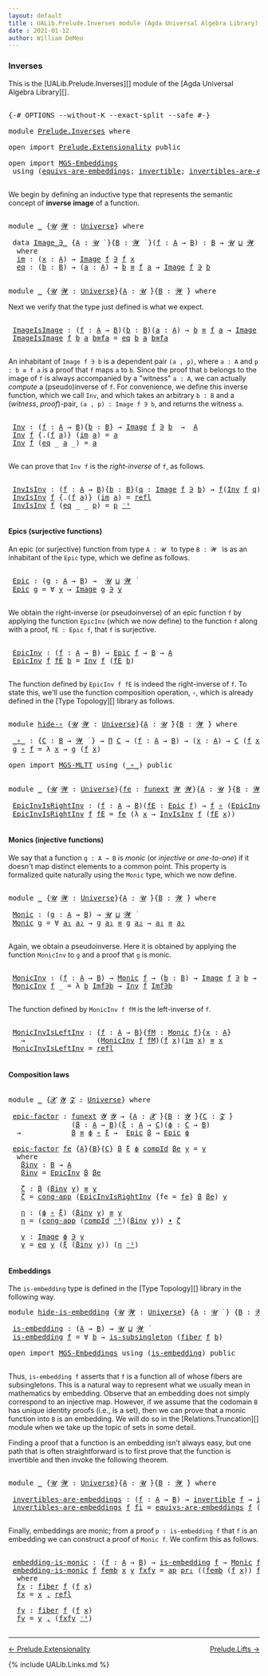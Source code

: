```yaml
---
layout: default
title : UALib.Prelude.Inverses module (Agda Universal Algebra Library)
date : 2021-01-12
author: William DeMeo
---
```


### <a id="inverses">Inverses</a>

This is the [UALib.Prelude.Inverses][] module of the [Agda Universal Algebra Library][].

<pre class="Agda">

<a id="276" class="Symbol">{-#</a> <a id="280" class="Keyword">OPTIONS</a> <a id="288" class="Pragma">--without-K</a> <a id="300" class="Pragma">--exact-split</a> <a id="314" class="Pragma">--safe</a> <a id="321" class="Symbol">#-}</a>

<a id="326" class="Keyword">module</a> <a id="333" href="Prelude.Inverses.html" class="Module">Prelude.Inverses</a> <a id="350" class="Keyword">where</a>

<a id="357" class="Keyword">open</a> <a id="362" class="Keyword">import</a> <a id="369" href="Prelude.Extensionality.html" class="Module">Prelude.Extensionality</a> <a id="392" class="Keyword">public</a>

<a id="400" class="Keyword">open</a> <a id="405" class="Keyword">import</a> <a id="412" href="MGS-Embeddings.html" class="Module">MGS-Embeddings</a>
 <a id="428" class="Keyword">using</a> <a id="434" class="Symbol">(</a><a id="435" href="MGS-Embeddings.html#1410" class="Function">equivs-are-embeddings</a><a id="456" class="Symbol">;</a> <a id="458" href="MGS-Equivalences.html#370" class="Function">invertible</a><a id="468" class="Symbol">;</a> <a id="470" href="MGS-Equivalences.html#2127" class="Function">invertibles-are-equivs</a><a id="492" class="Symbol">)</a> <a id="494" class="Keyword">public</a>

</pre>

We begin by defining an inductive type that represents the semantic concept of **inverse image** of a function.

<pre class="Agda">

<a id="641" class="Keyword">module</a> <a id="648" href="Prelude.Inverses.html#648" class="Module">_</a> <a id="650" class="Symbol">{</a><a id="651" href="Prelude.Inverses.html#651" class="Bound">𝓤</a> <a id="653" href="Prelude.Inverses.html#653" class="Bound">𝓦</a> <a id="655" class="Symbol">:</a> <a id="657" href="Agda.Primitive.html#423" class="Postulate">Universe</a><a id="665" class="Symbol">}</a> <a id="667" class="Keyword">where</a>

 <a id="675" class="Keyword">data</a> <a id="680" href="Prelude.Inverses.html#680" class="Datatype Operator">Image_∋_</a> <a id="689" class="Symbol">{</a><a id="690" href="Prelude.Inverses.html#690" class="Bound">A</a> <a id="692" class="Symbol">:</a> <a id="694" href="Prelude.Inverses.html#651" class="Bound">𝓤</a> <a id="696" href="Universes.html#403" class="Function Operator">̇</a> <a id="698" class="Symbol">}{</a><a id="700" href="Prelude.Inverses.html#700" class="Bound">B</a> <a id="702" class="Symbol">:</a> <a id="704" href="Prelude.Inverses.html#653" class="Bound">𝓦</a> <a id="706" href="Universes.html#403" class="Function Operator">̇</a> <a id="708" class="Symbol">}(</a><a id="710" href="Prelude.Inverses.html#710" class="Bound">f</a> <a id="712" class="Symbol">:</a> <a id="714" href="Prelude.Inverses.html#690" class="Bound">A</a> <a id="716" class="Symbol">→</a> <a id="718" href="Prelude.Inverses.html#700" class="Bound">B</a><a id="719" class="Symbol">)</a> <a id="721" class="Symbol">:</a> <a id="723" href="Prelude.Inverses.html#700" class="Bound">B</a> <a id="725" class="Symbol">→</a> <a id="727" href="Prelude.Inverses.html#651" class="Bound">𝓤</a> <a id="729" href="Agda.Primitive.html#636" class="Primitive Operator">⊔</a> <a id="731" href="Prelude.Inverses.html#653" class="Bound">𝓦</a> <a id="733" href="Universes.html#403" class="Function Operator">̇</a>
  <a id="737" class="Keyword">where</a>
  <a id="745" href="Prelude.Inverses.html#745" class="InductiveConstructor">im</a> <a id="748" class="Symbol">:</a> <a id="750" class="Symbol">(</a><a id="751" href="Prelude.Inverses.html#751" class="Bound">x</a> <a id="753" class="Symbol">:</a> <a id="755" href="Prelude.Inverses.html#690" class="Bound">A</a><a id="756" class="Symbol">)</a> <a id="758" class="Symbol">→</a> <a id="760" href="Prelude.Inverses.html#680" class="Datatype Operator">Image</a> <a id="766" href="Prelude.Inverses.html#710" class="Bound">f</a> <a id="768" href="Prelude.Inverses.html#680" class="Datatype Operator">∋</a> <a id="770" href="Prelude.Inverses.html#710" class="Bound">f</a> <a id="772" href="Prelude.Inverses.html#751" class="Bound">x</a>
  <a id="776" href="Prelude.Inverses.html#776" class="InductiveConstructor">eq</a> <a id="779" class="Symbol">:</a> <a id="781" class="Symbol">(</a><a id="782" href="Prelude.Inverses.html#782" class="Bound">b</a> <a id="784" class="Symbol">:</a> <a id="786" href="Prelude.Inverses.html#700" class="Bound">B</a><a id="787" class="Symbol">)</a> <a id="789" class="Symbol">→</a> <a id="791" class="Symbol">(</a><a id="792" href="Prelude.Inverses.html#792" class="Bound">a</a> <a id="794" class="Symbol">:</a> <a id="796" href="Prelude.Inverses.html#690" class="Bound">A</a><a id="797" class="Symbol">)</a> <a id="799" class="Symbol">→</a> <a id="801" href="Prelude.Inverses.html#782" class="Bound">b</a> <a id="803" href="Prelude.Equality.html#2570" class="Datatype Operator">≡</a> <a id="805" href="Prelude.Inverses.html#710" class="Bound">f</a> <a id="807" href="Prelude.Inverses.html#792" class="Bound">a</a> <a id="809" class="Symbol">→</a> <a id="811" href="Prelude.Inverses.html#680" class="Datatype Operator">Image</a> <a id="817" href="Prelude.Inverses.html#710" class="Bound">f</a> <a id="819" href="Prelude.Inverses.html#680" class="Datatype Operator">∋</a> <a id="821" href="Prelude.Inverses.html#782" class="Bound">b</a>


<a id="825" class="Keyword">module</a> <a id="832" href="Prelude.Inverses.html#832" class="Module">_</a> <a id="834" class="Symbol">{</a><a id="835" href="Prelude.Inverses.html#835" class="Bound">𝓤</a> <a id="837" href="Prelude.Inverses.html#837" class="Bound">𝓦</a> <a id="839" class="Symbol">:</a> <a id="841" href="Agda.Primitive.html#423" class="Postulate">Universe</a><a id="849" class="Symbol">}{</a><a id="851" href="Prelude.Inverses.html#851" class="Bound">A</a> <a id="853" class="Symbol">:</a> <a id="855" href="Prelude.Inverses.html#835" class="Bound">𝓤</a> <a id="857" href="Universes.html#403" class="Function Operator">̇</a><a id="858" class="Symbol">}{</a><a id="860" href="Prelude.Inverses.html#860" class="Bound">B</a> <a id="862" class="Symbol">:</a> <a id="864" href="Prelude.Inverses.html#837" class="Bound">𝓦</a> <a id="866" href="Universes.html#403" class="Function Operator">̇</a><a id="867" class="Symbol">}</a> <a id="869" class="Keyword">where</a>
</pre>

Next we verify that the type just defined is what we expect.

<pre class="Agda">

 <a id="964" href="Prelude.Inverses.html#964" class="Function">ImageIsImage</a> <a id="977" class="Symbol">:</a> <a id="979" class="Symbol">(</a><a id="980" href="Prelude.Inverses.html#980" class="Bound">f</a> <a id="982" class="Symbol">:</a> <a id="984" href="Prelude.Inverses.html#851" class="Bound">A</a> <a id="986" class="Symbol">→</a> <a id="988" href="Prelude.Inverses.html#860" class="Bound">B</a><a id="989" class="Symbol">)(</a><a id="991" href="Prelude.Inverses.html#991" class="Bound">b</a> <a id="993" class="Symbol">:</a> <a id="995" href="Prelude.Inverses.html#860" class="Bound">B</a><a id="996" class="Symbol">)(</a><a id="998" href="Prelude.Inverses.html#998" class="Bound">a</a> <a id="1000" class="Symbol">:</a> <a id="1002" href="Prelude.Inverses.html#851" class="Bound">A</a><a id="1003" class="Symbol">)</a> <a id="1005" class="Symbol">→</a> <a id="1007" href="Prelude.Inverses.html#991" class="Bound">b</a> <a id="1009" href="Prelude.Equality.html#2570" class="Datatype Operator">≡</a> <a id="1011" href="Prelude.Inverses.html#980" class="Bound">f</a> <a id="1013" href="Prelude.Inverses.html#998" class="Bound">a</a> <a id="1015" class="Symbol">→</a> <a id="1017" href="Prelude.Inverses.html#680" class="Datatype Operator">Image</a> <a id="1023" href="Prelude.Inverses.html#980" class="Bound">f</a> <a id="1025" href="Prelude.Inverses.html#680" class="Datatype Operator">∋</a> <a id="1027" href="Prelude.Inverses.html#991" class="Bound">b</a>
 <a id="1030" href="Prelude.Inverses.html#964" class="Function">ImageIsImage</a> <a id="1043" href="Prelude.Inverses.html#1043" class="Bound">f</a> <a id="1045" href="Prelude.Inverses.html#1045" class="Bound">b</a> <a id="1047" href="Prelude.Inverses.html#1047" class="Bound">a</a> <a id="1049" href="Prelude.Inverses.html#1049" class="Bound">b≡fa</a> <a id="1054" class="Symbol">=</a> <a id="1056" href="Prelude.Inverses.html#776" class="InductiveConstructor">eq</a> <a id="1059" href="Prelude.Inverses.html#1045" class="Bound">b</a> <a id="1061" href="Prelude.Inverses.html#1047" class="Bound">a</a> <a id="1063" href="Prelude.Inverses.html#1049" class="Bound">b≡fa</a>

</pre>

An inhabitant of `Image f ∋ b` is a dependent pair `(a , p)`, where `a : A` and `p : b ≡ f a` is a proof that `f` maps `a` to `b`.  Since the proof that `b` belongs to the image of `f` is always accompanied by a "witness" `a : A`, we can actually *compute* a (pseudo)inverse of `f`. For convenience, we define this inverse function, which we call `Inv`, and which takes an arbitrary `b : B` and a (*witness*, *proof*)-pair, `(a , p) : Image f ∋ b`, and returns the witness `a`.

<pre class="Agda">

 <a id="1575" href="Prelude.Inverses.html#1575" class="Function">Inv</a> <a id="1579" class="Symbol">:</a> <a id="1581" class="Symbol">(</a><a id="1582" href="Prelude.Inverses.html#1582" class="Bound">f</a> <a id="1584" class="Symbol">:</a> <a id="1586" href="Prelude.Inverses.html#851" class="Bound">A</a> <a id="1588" class="Symbol">→</a> <a id="1590" href="Prelude.Inverses.html#860" class="Bound">B</a><a id="1591" class="Symbol">){</a><a id="1593" href="Prelude.Inverses.html#1593" class="Bound">b</a> <a id="1595" class="Symbol">:</a> <a id="1597" href="Prelude.Inverses.html#860" class="Bound">B</a><a id="1598" class="Symbol">}</a> <a id="1600" class="Symbol">→</a> <a id="1602" href="Prelude.Inverses.html#680" class="Datatype Operator">Image</a> <a id="1608" href="Prelude.Inverses.html#1582" class="Bound">f</a> <a id="1610" href="Prelude.Inverses.html#680" class="Datatype Operator">∋</a> <a id="1612" href="Prelude.Inverses.html#1593" class="Bound">b</a>  <a id="1615" class="Symbol">→</a>  <a id="1618" href="Prelude.Inverses.html#851" class="Bound">A</a>
 <a id="1621" href="Prelude.Inverses.html#1575" class="Function">Inv</a> <a id="1625" href="Prelude.Inverses.html#1625" class="Bound">f</a> <a id="1627" class="Symbol">{</a><a id="1628" class="DottedPattern Symbol">.(</a><a id="1630" href="Prelude.Inverses.html#1625" class="DottedPattern Bound">f</a> <a id="1632" href="Prelude.Inverses.html#1640" class="DottedPattern Bound">a</a><a id="1633" class="DottedPattern Symbol">)</a><a id="1634" class="Symbol">}</a> <a id="1636" class="Symbol">(</a><a id="1637" href="Prelude.Inverses.html#745" class="InductiveConstructor">im</a> <a id="1640" href="Prelude.Inverses.html#1640" class="Bound">a</a><a id="1641" class="Symbol">)</a> <a id="1643" class="Symbol">=</a> <a id="1645" href="Prelude.Inverses.html#1640" class="Bound">a</a>
 <a id="1648" href="Prelude.Inverses.html#1575" class="Function">Inv</a> <a id="1652" href="Prelude.Inverses.html#1652" class="Bound">f</a> <a id="1654" class="Symbol">(</a><a id="1655" href="Prelude.Inverses.html#776" class="InductiveConstructor">eq</a> <a id="1658" class="Symbol">_</a> <a id="1660" href="Prelude.Inverses.html#1660" class="Bound">a</a> <a id="1662" class="Symbol">_)</a> <a id="1665" class="Symbol">=</a> <a id="1667" href="Prelude.Inverses.html#1660" class="Bound">a</a>

</pre>

We can prove that `Inv f` is the *right-inverse* of `f`, as follows.

<pre class="Agda">

 <a id="1767" href="Prelude.Inverses.html#1767" class="Function">InvIsInv</a> <a id="1776" class="Symbol">:</a> <a id="1778" class="Symbol">(</a><a id="1779" href="Prelude.Inverses.html#1779" class="Bound">f</a> <a id="1781" class="Symbol">:</a> <a id="1783" href="Prelude.Inverses.html#851" class="Bound">A</a> <a id="1785" class="Symbol">→</a> <a id="1787" href="Prelude.Inverses.html#860" class="Bound">B</a><a id="1788" class="Symbol">){</a><a id="1790" href="Prelude.Inverses.html#1790" class="Bound">b</a> <a id="1792" class="Symbol">:</a> <a id="1794" href="Prelude.Inverses.html#860" class="Bound">B</a><a id="1795" class="Symbol">}(</a><a id="1797" href="Prelude.Inverses.html#1797" class="Bound">q</a> <a id="1799" class="Symbol">:</a> <a id="1801" href="Prelude.Inverses.html#680" class="Datatype Operator">Image</a> <a id="1807" href="Prelude.Inverses.html#1779" class="Bound">f</a> <a id="1809" href="Prelude.Inverses.html#680" class="Datatype Operator">∋</a> <a id="1811" href="Prelude.Inverses.html#1790" class="Bound">b</a><a id="1812" class="Symbol">)</a> <a id="1814" class="Symbol">→</a> <a id="1816" href="Prelude.Inverses.html#1779" class="Bound">f</a><a id="1817" class="Symbol">(</a><a id="1818" href="Prelude.Inverses.html#1575" class="Function">Inv</a> <a id="1822" href="Prelude.Inverses.html#1779" class="Bound">f</a> <a id="1824" href="Prelude.Inverses.html#1797" class="Bound">q</a><a id="1825" class="Symbol">)</a> <a id="1827" href="Prelude.Equality.html#2570" class="Datatype Operator">≡</a> <a id="1829" href="Prelude.Inverses.html#1790" class="Bound">b</a>
 <a id="1832" href="Prelude.Inverses.html#1767" class="Function">InvIsInv</a> <a id="1841" href="Prelude.Inverses.html#1841" class="Bound">f</a> <a id="1843" class="Symbol">{</a><a id="1844" class="DottedPattern Symbol">.(</a><a id="1846" href="Prelude.Inverses.html#1841" class="DottedPattern Bound">f</a> <a id="1848" href="Prelude.Inverses.html#1856" class="DottedPattern Bound">a</a><a id="1849" class="DottedPattern Symbol">)</a><a id="1850" class="Symbol">}</a> <a id="1852" class="Symbol">(</a><a id="1853" href="Prelude.Inverses.html#745" class="InductiveConstructor">im</a> <a id="1856" href="Prelude.Inverses.html#1856" class="Bound">a</a><a id="1857" class="Symbol">)</a> <a id="1859" class="Symbol">=</a> <a id="1861" href="Identity-Type.html#162" class="InductiveConstructor">refl</a>
 <a id="1867" href="Prelude.Inverses.html#1767" class="Function">InvIsInv</a> <a id="1876" href="Prelude.Inverses.html#1876" class="Bound">f</a> <a id="1878" class="Symbol">(</a><a id="1879" href="Prelude.Inverses.html#776" class="InductiveConstructor">eq</a> <a id="1882" class="Symbol">_</a> <a id="1884" class="Symbol">_</a> <a id="1886" href="Prelude.Inverses.html#1886" class="Bound">p</a><a id="1887" class="Symbol">)</a> <a id="1889" class="Symbol">=</a> <a id="1891" href="Prelude.Inverses.html#1886" class="Bound">p</a> <a id="1893" href="MGS-MLTT.html#6125" class="Function Operator">⁻¹</a>

</pre>





#### <a id="epics">Epics (surjective functions)</a>

An epic (or surjective) function from type `A : 𝓤 ̇` to type `B : 𝓦 ̇` is as an inhabitant of the `Epic` type, which we define as follows.

<pre class="Agda">

 <a id="2121" href="Prelude.Inverses.html#2121" class="Function">Epic</a> <a id="2126" class="Symbol">:</a> <a id="2128" class="Symbol">(</a><a id="2129" href="Prelude.Inverses.html#2129" class="Bound">g</a> <a id="2131" class="Symbol">:</a> <a id="2133" href="Prelude.Inverses.html#851" class="Bound">A</a> <a id="2135" class="Symbol">→</a> <a id="2137" href="Prelude.Inverses.html#860" class="Bound">B</a><a id="2138" class="Symbol">)</a> <a id="2140" class="Symbol">→</a>  <a id="2143" href="Prelude.Inverses.html#835" class="Bound">𝓤</a> <a id="2145" href="Agda.Primitive.html#636" class="Primitive Operator">⊔</a> <a id="2147" href="Prelude.Inverses.html#837" class="Bound">𝓦</a> <a id="2149" href="Universes.html#403" class="Function Operator">̇</a>
 <a id="2152" href="Prelude.Inverses.html#2121" class="Function">Epic</a> <a id="2157" href="Prelude.Inverses.html#2157" class="Bound">g</a> <a id="2159" class="Symbol">=</a> <a id="2161" class="Symbol">∀</a> <a id="2163" href="Prelude.Inverses.html#2163" class="Bound">y</a> <a id="2165" class="Symbol">→</a> <a id="2167" href="Prelude.Inverses.html#680" class="Datatype Operator">Image</a> <a id="2173" href="Prelude.Inverses.html#2157" class="Bound">g</a> <a id="2175" href="Prelude.Inverses.html#680" class="Datatype Operator">∋</a> <a id="2177" href="Prelude.Inverses.html#2163" class="Bound">y</a>

</pre>

We obtain the right-inverse (or pseudoinverse) of an epic function `f` by applying the function `EpicInv` (which we now define) to the function `f` along with a proof, `fE : Epic f`, that `f` is surjective.

<pre class="Agda">

 <a id="2415" href="Prelude.Inverses.html#2415" class="Function">EpicInv</a> <a id="2423" class="Symbol">:</a> <a id="2425" class="Symbol">(</a><a id="2426" href="Prelude.Inverses.html#2426" class="Bound">f</a> <a id="2428" class="Symbol">:</a> <a id="2430" href="Prelude.Inverses.html#851" class="Bound">A</a> <a id="2432" class="Symbol">→</a> <a id="2434" href="Prelude.Inverses.html#860" class="Bound">B</a><a id="2435" class="Symbol">)</a> <a id="2437" class="Symbol">→</a> <a id="2439" href="Prelude.Inverses.html#2121" class="Function">Epic</a> <a id="2444" href="Prelude.Inverses.html#2426" class="Bound">f</a> <a id="2446" class="Symbol">→</a> <a id="2448" href="Prelude.Inverses.html#860" class="Bound">B</a> <a id="2450" class="Symbol">→</a> <a id="2452" href="Prelude.Inverses.html#851" class="Bound">A</a>
 <a id="2455" href="Prelude.Inverses.html#2415" class="Function">EpicInv</a> <a id="2463" href="Prelude.Inverses.html#2463" class="Bound">f</a> <a id="2465" href="Prelude.Inverses.html#2465" class="Bound">fE</a> <a id="2468" href="Prelude.Inverses.html#2468" class="Bound">b</a> <a id="2470" class="Symbol">=</a> <a id="2472" href="Prelude.Inverses.html#1575" class="Function">Inv</a> <a id="2476" href="Prelude.Inverses.html#2463" class="Bound">f</a> <a id="2478" class="Symbol">(</a><a id="2479" href="Prelude.Inverses.html#2465" class="Bound">fE</a> <a id="2482" href="Prelude.Inverses.html#2468" class="Bound">b</a><a id="2483" class="Symbol">)</a>

</pre>

The function defined by `EpicInv f fE` is indeed the right-inverse of `f`. To state this, we'll use the function composition operation, `∘`, which is already defined in the [Type Topology][] library as follows.

<pre class="Agda">

<a id="2724" class="Keyword">module</a> <a id="hide-∘"></a><a id="2731" href="Prelude.Inverses.html#2731" class="Module">hide-∘</a> <a id="2738" class="Symbol">{</a><a id="2739" href="Prelude.Inverses.html#2739" class="Bound">𝓤</a> <a id="2741" href="Prelude.Inverses.html#2741" class="Bound">𝓦</a> <a id="2743" class="Symbol">:</a> <a id="2745" href="Agda.Primitive.html#423" class="Postulate">Universe</a><a id="2753" class="Symbol">}{</a><a id="2755" href="Prelude.Inverses.html#2755" class="Bound">A</a> <a id="2757" class="Symbol">:</a> <a id="2759" href="Prelude.Inverses.html#2739" class="Bound">𝓤</a> <a id="2761" href="Universes.html#403" class="Function Operator">̇</a><a id="2762" class="Symbol">}{</a><a id="2764" href="Prelude.Inverses.html#2764" class="Bound">B</a> <a id="2766" class="Symbol">:</a> <a id="2768" href="Prelude.Inverses.html#2741" class="Bound">𝓦</a> <a id="2770" href="Universes.html#403" class="Function Operator">̇</a><a id="2771" class="Symbol">}</a> <a id="2773" class="Keyword">where</a>

 <a id="hide-∘._∘_"></a><a id="2781" href="Prelude.Inverses.html#2781" class="Function Operator">_∘_</a> <a id="2785" class="Symbol">:</a> <a id="2787" class="Symbol">{</a><a id="2788" href="Prelude.Inverses.html#2788" class="Bound">C</a> <a id="2790" class="Symbol">:</a> <a id="2792" href="Prelude.Inverses.html#2764" class="Bound">B</a> <a id="2794" class="Symbol">→</a> <a id="2796" href="Prelude.Inverses.html#2741" class="Bound">𝓦</a> <a id="2798" href="Universes.html#403" class="Function Operator">̇</a> <a id="2800" class="Symbol">}</a> <a id="2802" class="Symbol">→</a> <a id="2804" href="MGS-MLTT.html#3562" class="Function">Π</a> <a id="2806" href="Prelude.Inverses.html#2788" class="Bound">C</a> <a id="2808" class="Symbol">→</a> <a id="2810" class="Symbol">(</a><a id="2811" href="Prelude.Inverses.html#2811" class="Bound">f</a> <a id="2813" class="Symbol">:</a> <a id="2815" href="Prelude.Inverses.html#2755" class="Bound">A</a> <a id="2817" class="Symbol">→</a> <a id="2819" href="Prelude.Inverses.html#2764" class="Bound">B</a><a id="2820" class="Symbol">)</a> <a id="2822" class="Symbol">→</a> <a id="2824" class="Symbol">(</a><a id="2825" href="Prelude.Inverses.html#2825" class="Bound">x</a> <a id="2827" class="Symbol">:</a> <a id="2829" href="Prelude.Inverses.html#2755" class="Bound">A</a><a id="2830" class="Symbol">)</a> <a id="2832" class="Symbol">→</a> <a id="2834" href="Prelude.Inverses.html#2788" class="Bound">C</a> <a id="2836" class="Symbol">(</a><a id="2837" href="Prelude.Inverses.html#2811" class="Bound">f</a> <a id="2839" href="Prelude.Inverses.html#2825" class="Bound">x</a><a id="2840" class="Symbol">)</a>
 <a id="2843" href="Prelude.Inverses.html#2843" class="Bound">g</a> <a id="2845" href="Prelude.Inverses.html#2781" class="Function Operator">∘</a> <a id="2847" href="Prelude.Inverses.html#2847" class="Bound">f</a> <a id="2849" class="Symbol">=</a> <a id="2851" class="Symbol">λ</a> <a id="2853" href="Prelude.Inverses.html#2853" class="Bound">x</a> <a id="2855" class="Symbol">→</a> <a id="2857" href="Prelude.Inverses.html#2843" class="Bound">g</a> <a id="2859" class="Symbol">(</a><a id="2860" href="Prelude.Inverses.html#2847" class="Bound">f</a> <a id="2862" href="Prelude.Inverses.html#2853" class="Bound">x</a><a id="2863" class="Symbol">)</a>

<a id="2866" class="Keyword">open</a> <a id="2871" class="Keyword">import</a> <a id="2878" href="MGS-MLTT.html" class="Module">MGS-MLTT</a> <a id="2887" class="Keyword">using</a> <a id="2893" class="Symbol">(</a><a id="2894" href="MGS-MLTT.html#3813" class="Function Operator">_∘_</a><a id="2897" class="Symbol">)</a> <a id="2899" class="Keyword">public</a>


<a id="2908" class="Keyword">module</a> <a id="2915" href="Prelude.Inverses.html#2915" class="Module">_</a> <a id="2917" class="Symbol">{</a><a id="2918" href="Prelude.Inverses.html#2918" class="Bound">𝓤</a> <a id="2920" href="Prelude.Inverses.html#2920" class="Bound">𝓦</a> <a id="2922" class="Symbol">:</a> <a id="2924" href="Agda.Primitive.html#423" class="Postulate">Universe</a><a id="2932" class="Symbol">}{</a><a id="2934" href="Prelude.Inverses.html#2934" class="Bound">fe</a> <a id="2937" class="Symbol">:</a> <a id="2939" href="MGS-FunExt-from-Univalence.html#393" class="Function">funext</a> <a id="2946" href="Prelude.Inverses.html#2920" class="Bound">𝓦</a> <a id="2948" href="Prelude.Inverses.html#2920" class="Bound">𝓦</a><a id="2949" class="Symbol">}{</a><a id="2951" href="Prelude.Inverses.html#2951" class="Bound">A</a> <a id="2953" class="Symbol">:</a> <a id="2955" href="Prelude.Inverses.html#2918" class="Bound">𝓤</a> <a id="2957" href="Universes.html#403" class="Function Operator">̇</a><a id="2958" class="Symbol">}{</a><a id="2960" href="Prelude.Inverses.html#2960" class="Bound">B</a> <a id="2962" class="Symbol">:</a> <a id="2964" href="Prelude.Inverses.html#2920" class="Bound">𝓦</a> <a id="2966" href="Universes.html#403" class="Function Operator">̇</a><a id="2967" class="Symbol">}</a> <a id="2969" class="Keyword">where</a>

 <a id="2977" href="Prelude.Inverses.html#2977" class="Function">EpicInvIsRightInv</a> <a id="2995" class="Symbol">:</a> <a id="2997" class="Symbol">(</a><a id="2998" href="Prelude.Inverses.html#2998" class="Bound">f</a> <a id="3000" class="Symbol">:</a> <a id="3002" href="Prelude.Inverses.html#2951" class="Bound">A</a> <a id="3004" class="Symbol">→</a> <a id="3006" href="Prelude.Inverses.html#2960" class="Bound">B</a><a id="3007" class="Symbol">)(</a><a id="3009" href="Prelude.Inverses.html#3009" class="Bound">fE</a> <a id="3012" class="Symbol">:</a> <a id="3014" href="Prelude.Inverses.html#2121" class="Function">Epic</a> <a id="3019" href="Prelude.Inverses.html#2998" class="Bound">f</a><a id="3020" class="Symbol">)</a> <a id="3022" class="Symbol">→</a> <a id="3024" href="Prelude.Inverses.html#2998" class="Bound">f</a> <a id="3026" href="MGS-MLTT.html#3813" class="Function Operator">∘</a> <a id="3028" class="Symbol">(</a><a id="3029" href="Prelude.Inverses.html#2415" class="Function">EpicInv</a> <a id="3037" href="Prelude.Inverses.html#2998" class="Bound">f</a> <a id="3039" href="Prelude.Inverses.html#3009" class="Bound">fE</a><a id="3041" class="Symbol">)</a> <a id="3043" href="Prelude.Equality.html#2570" class="Datatype Operator">≡</a> <a id="3045" href="MGS-MLTT.html#3778" class="Function">𝑖𝑑</a> <a id="3048" href="Prelude.Inverses.html#2960" class="Bound">B</a>
 <a id="3051" href="Prelude.Inverses.html#2977" class="Function">EpicInvIsRightInv</a> <a id="3069" href="Prelude.Inverses.html#3069" class="Bound">f</a> <a id="3071" href="Prelude.Inverses.html#3071" class="Bound">fE</a> <a id="3074" class="Symbol">=</a> <a id="3076" href="Prelude.Inverses.html#2934" class="Bound">fe</a> <a id="3079" class="Symbol">(λ</a> <a id="3082" href="Prelude.Inverses.html#3082" class="Bound">x</a> <a id="3084" class="Symbol">→</a> <a id="3086" href="Prelude.Inverses.html#1767" class="Function">InvIsInv</a> <a id="3095" href="Prelude.Inverses.html#3069" class="Bound">f</a> <a id="3097" class="Symbol">(</a><a id="3098" href="Prelude.Inverses.html#3071" class="Bound">fE</a> <a id="3101" href="Prelude.Inverses.html#3082" class="Bound">x</a><a id="3102" class="Symbol">))</a>

</pre>





#### <a id="monics">Monics (injective functions)</a>

We say that a function `g : A → B` is *monic* (or *injective* or *one-to-one*) if it doesn't map distinct elements to a common point. This property is formalized quite naturally using the `Monic` type, which we now define.

<pre class="Agda">

<a id="3414" class="Keyword">module</a> <a id="3421" href="Prelude.Inverses.html#3421" class="Module">_</a> <a id="3423" class="Symbol">{</a><a id="3424" href="Prelude.Inverses.html#3424" class="Bound">𝓤</a> <a id="3426" href="Prelude.Inverses.html#3426" class="Bound">𝓦</a> <a id="3428" class="Symbol">:</a> <a id="3430" href="Agda.Primitive.html#423" class="Postulate">Universe</a><a id="3438" class="Symbol">}{</a><a id="3440" href="Prelude.Inverses.html#3440" class="Bound">A</a> <a id="3442" class="Symbol">:</a> <a id="3444" href="Prelude.Inverses.html#3424" class="Bound">𝓤</a> <a id="3446" href="Universes.html#403" class="Function Operator">̇</a><a id="3447" class="Symbol">}{</a><a id="3449" href="Prelude.Inverses.html#3449" class="Bound">B</a> <a id="3451" class="Symbol">:</a> <a id="3453" href="Prelude.Inverses.html#3426" class="Bound">𝓦</a> <a id="3455" href="Universes.html#403" class="Function Operator">̇</a><a id="3456" class="Symbol">}</a> <a id="3458" class="Keyword">where</a>

 <a id="3466" href="Prelude.Inverses.html#3466" class="Function">Monic</a> <a id="3472" class="Symbol">:</a> <a id="3474" class="Symbol">(</a><a id="3475" href="Prelude.Inverses.html#3475" class="Bound">g</a> <a id="3477" class="Symbol">:</a> <a id="3479" href="Prelude.Inverses.html#3440" class="Bound">A</a> <a id="3481" class="Symbol">→</a> <a id="3483" href="Prelude.Inverses.html#3449" class="Bound">B</a><a id="3484" class="Symbol">)</a> <a id="3486" class="Symbol">→</a> <a id="3488" href="Prelude.Inverses.html#3424" class="Bound">𝓤</a> <a id="3490" href="Agda.Primitive.html#636" class="Primitive Operator">⊔</a> <a id="3492" href="Prelude.Inverses.html#3426" class="Bound">𝓦</a> <a id="3494" href="Universes.html#403" class="Function Operator">̇</a>
 <a id="3497" href="Prelude.Inverses.html#3466" class="Function">Monic</a> <a id="3503" href="Prelude.Inverses.html#3503" class="Bound">g</a> <a id="3505" class="Symbol">=</a> <a id="3507" class="Symbol">∀</a> <a id="3509" href="Prelude.Inverses.html#3509" class="Bound">a₁</a> <a id="3512" href="Prelude.Inverses.html#3512" class="Bound">a₂</a> <a id="3515" class="Symbol">→</a> <a id="3517" href="Prelude.Inverses.html#3503" class="Bound">g</a> <a id="3519" href="Prelude.Inverses.html#3509" class="Bound">a₁</a> <a id="3522" href="Prelude.Equality.html#2570" class="Datatype Operator">≡</a> <a id="3524" href="Prelude.Inverses.html#3503" class="Bound">g</a> <a id="3526" href="Prelude.Inverses.html#3512" class="Bound">a₂</a> <a id="3529" class="Symbol">→</a> <a id="3531" href="Prelude.Inverses.html#3509" class="Bound">a₁</a> <a id="3534" href="Prelude.Equality.html#2570" class="Datatype Operator">≡</a> <a id="3536" href="Prelude.Inverses.html#3512" class="Bound">a₂</a>

</pre>

Again, we obtain a pseudoinverse. Here it is obtained by applying the function `MonicInv` to `g` and a proof that `g` is monic.

<pre class="Agda">

 <a id="3696" href="Prelude.Inverses.html#3696" class="Function">MonicInv</a> <a id="3705" class="Symbol">:</a> <a id="3707" class="Symbol">(</a><a id="3708" href="Prelude.Inverses.html#3708" class="Bound">f</a> <a id="3710" class="Symbol">:</a> <a id="3712" href="Prelude.Inverses.html#3440" class="Bound">A</a> <a id="3714" class="Symbol">→</a> <a id="3716" href="Prelude.Inverses.html#3449" class="Bound">B</a><a id="3717" class="Symbol">)</a> <a id="3719" class="Symbol">→</a> <a id="3721" href="Prelude.Inverses.html#3466" class="Function">Monic</a> <a id="3727" href="Prelude.Inverses.html#3708" class="Bound">f</a> <a id="3729" class="Symbol">→</a> <a id="3731" class="Symbol">(</a><a id="3732" href="Prelude.Inverses.html#3732" class="Bound">b</a> <a id="3734" class="Symbol">:</a> <a id="3736" href="Prelude.Inverses.html#3449" class="Bound">B</a><a id="3737" class="Symbol">)</a> <a id="3739" class="Symbol">→</a> <a id="3741" href="Prelude.Inverses.html#680" class="Datatype Operator">Image</a> <a id="3747" href="Prelude.Inverses.html#3708" class="Bound">f</a> <a id="3749" href="Prelude.Inverses.html#680" class="Datatype Operator">∋</a> <a id="3751" href="Prelude.Inverses.html#3732" class="Bound">b</a> <a id="3753" class="Symbol">→</a> <a id="3755" href="Prelude.Inverses.html#3440" class="Bound">A</a>
 <a id="3758" href="Prelude.Inverses.html#3696" class="Function">MonicInv</a> <a id="3767" href="Prelude.Inverses.html#3767" class="Bound">f</a> <a id="3769" class="Symbol">_</a> <a id="3771" class="Symbol">=</a> <a id="3773" class="Symbol">λ</a> <a id="3775" href="Prelude.Inverses.html#3775" class="Bound">b</a> <a id="3777" href="Prelude.Inverses.html#3777" class="Bound">Imf∋b</a> <a id="3783" class="Symbol">→</a> <a id="3785" href="Prelude.Inverses.html#1575" class="Function">Inv</a> <a id="3789" href="Prelude.Inverses.html#3767" class="Bound">f</a> <a id="3791" href="Prelude.Inverses.html#3777" class="Bound">Imf∋b</a>

</pre>

The function defined by `MonicInv f fM` is the left-inverse of `f`.

<pre class="Agda">

 <a id="3894" href="Prelude.Inverses.html#3894" class="Function">MonicInvIsLeftInv</a> <a id="3912" class="Symbol">:</a> <a id="3914" class="Symbol">{</a><a id="3915" href="Prelude.Inverses.html#3915" class="Bound">f</a> <a id="3917" class="Symbol">:</a> <a id="3919" href="Prelude.Inverses.html#3440" class="Bound">A</a> <a id="3921" class="Symbol">→</a> <a id="3923" href="Prelude.Inverses.html#3449" class="Bound">B</a><a id="3924" class="Symbol">}{</a><a id="3926" href="Prelude.Inverses.html#3926" class="Bound">fM</a> <a id="3929" class="Symbol">:</a> <a id="3931" href="Prelude.Inverses.html#3466" class="Function">Monic</a> <a id="3937" href="Prelude.Inverses.html#3915" class="Bound">f</a><a id="3938" class="Symbol">}{</a><a id="3940" href="Prelude.Inverses.html#3940" class="Bound">x</a> <a id="3942" class="Symbol">:</a> <a id="3944" href="Prelude.Inverses.html#3440" class="Bound">A</a><a id="3945" class="Symbol">}</a>
   <a id="3950" class="Symbol">→</a>                 <a id="3968" class="Symbol">(</a><a id="3969" href="Prelude.Inverses.html#3696" class="Function">MonicInv</a> <a id="3978" href="Prelude.Inverses.html#3915" class="Bound">f</a> <a id="3980" href="Prelude.Inverses.html#3926" class="Bound">fM</a><a id="3982" class="Symbol">)(</a><a id="3984" href="Prelude.Inverses.html#3915" class="Bound">f</a> <a id="3986" href="Prelude.Inverses.html#3940" class="Bound">x</a><a id="3987" class="Symbol">)(</a><a id="3989" href="Prelude.Inverses.html#745" class="InductiveConstructor">im</a> <a id="3992" href="Prelude.Inverses.html#3940" class="Bound">x</a><a id="3993" class="Symbol">)</a> <a id="3995" href="Prelude.Equality.html#2570" class="Datatype Operator">≡</a> <a id="3997" href="Prelude.Inverses.html#3940" class="Bound">x</a>
 <a id="4000" href="Prelude.Inverses.html#3894" class="Function">MonicInvIsLeftInv</a> <a id="4018" class="Symbol">=</a> <a id="4020" href="Identity-Type.html#162" class="InductiveConstructor">refl</a>

</pre>



#### <a id="composition-laws">Composition laws</a>

<pre class="Agda">

<a id="4106" class="Keyword">module</a> <a id="4113" href="Prelude.Inverses.html#4113" class="Module">_</a> <a id="4115" class="Symbol">{</a><a id="4116" href="Prelude.Inverses.html#4116" class="Bound">𝓧</a> <a id="4118" href="Prelude.Inverses.html#4118" class="Bound">𝓨</a> <a id="4120" href="Prelude.Inverses.html#4120" class="Bound">𝓩</a> <a id="4122" class="Symbol">:</a> <a id="4124" href="Agda.Primitive.html#423" class="Postulate">Universe</a><a id="4132" class="Symbol">}</a> <a id="4134" class="Keyword">where</a>

 <a id="4142" href="Prelude.Inverses.html#4142" class="Function">epic-factor</a> <a id="4154" class="Symbol">:</a> <a id="4156" href="MGS-FunExt-from-Univalence.html#393" class="Function">funext</a> <a id="4163" href="Prelude.Inverses.html#4118" class="Bound">𝓨</a> <a id="4165" href="Prelude.Inverses.html#4118" class="Bound">𝓨</a> <a id="4167" class="Symbol">→</a> <a id="4169" class="Symbol">{</a><a id="4170" href="Prelude.Inverses.html#4170" class="Bound">A</a> <a id="4172" class="Symbol">:</a> <a id="4174" href="Prelude.Inverses.html#4116" class="Bound">𝓧</a> <a id="4176" href="Universes.html#403" class="Function Operator">̇</a><a id="4177" class="Symbol">}{</a><a id="4179" href="Prelude.Inverses.html#4179" class="Bound">B</a> <a id="4181" class="Symbol">:</a> <a id="4183" href="Prelude.Inverses.html#4118" class="Bound">𝓨</a> <a id="4185" href="Universes.html#403" class="Function Operator">̇</a><a id="4186" class="Symbol">}{</a><a id="4188" href="Prelude.Inverses.html#4188" class="Bound">C</a> <a id="4190" class="Symbol">:</a> <a id="4192" href="Prelude.Inverses.html#4120" class="Bound">𝓩</a> <a id="4194" href="Universes.html#403" class="Function Operator">̇</a><a id="4195" class="Symbol">}</a>
               <a id="4212" class="Symbol">(</a><a id="4213" href="Prelude.Inverses.html#4213" class="Bound">β</a> <a id="4215" class="Symbol">:</a> <a id="4217" href="Prelude.Inverses.html#4170" class="Bound">A</a> <a id="4219" class="Symbol">→</a> <a id="4221" href="Prelude.Inverses.html#4179" class="Bound">B</a><a id="4222" class="Symbol">)(</a><a id="4224" href="Prelude.Inverses.html#4224" class="Bound">ξ</a> <a id="4226" class="Symbol">:</a> <a id="4228" href="Prelude.Inverses.html#4170" class="Bound">A</a> <a id="4230" class="Symbol">→</a> <a id="4232" href="Prelude.Inverses.html#4188" class="Bound">C</a><a id="4233" class="Symbol">)(</a><a id="4235" href="Prelude.Inverses.html#4235" class="Bound">ϕ</a> <a id="4237" class="Symbol">:</a> <a id="4239" href="Prelude.Inverses.html#4188" class="Bound">C</a> <a id="4241" class="Symbol">→</a> <a id="4243" href="Prelude.Inverses.html#4179" class="Bound">B</a><a id="4244" class="Symbol">)</a>
  <a id="4248" class="Symbol">→</a>            <a id="4261" href="Prelude.Inverses.html#4213" class="Bound">β</a> <a id="4263" href="Prelude.Equality.html#2570" class="Datatype Operator">≡</a> <a id="4265" href="Prelude.Inverses.html#4235" class="Bound">ϕ</a> <a id="4267" href="MGS-MLTT.html#3813" class="Function Operator">∘</a> <a id="4269" href="Prelude.Inverses.html#4224" class="Bound">ξ</a> <a id="4271" class="Symbol">→</a>  <a id="4274" href="Prelude.Inverses.html#2121" class="Function">Epic</a> <a id="4279" href="Prelude.Inverses.html#4213" class="Bound">β</a> <a id="4281" class="Symbol">→</a> <a id="4283" href="Prelude.Inverses.html#2121" class="Function">Epic</a> <a id="4288" href="Prelude.Inverses.html#4235" class="Bound">ϕ</a>

 <a id="4292" href="Prelude.Inverses.html#4142" class="Function">epic-factor</a> <a id="4304" href="Prelude.Inverses.html#4304" class="Bound">fe</a> <a id="4307" class="Symbol">{</a><a id="4308" href="Prelude.Inverses.html#4308" class="Bound">A</a><a id="4309" class="Symbol">}{</a><a id="4311" href="Prelude.Inverses.html#4311" class="Bound">B</a><a id="4312" class="Symbol">}{</a><a id="4314" href="Prelude.Inverses.html#4314" class="Bound">C</a><a id="4315" class="Symbol">}</a> <a id="4317" href="Prelude.Inverses.html#4317" class="Bound">β</a> <a id="4319" href="Prelude.Inverses.html#4319" class="Bound">ξ</a> <a id="4321" href="Prelude.Inverses.html#4321" class="Bound">ϕ</a> <a id="4323" href="Prelude.Inverses.html#4323" class="Bound">compId</a> <a id="4330" href="Prelude.Inverses.html#4330" class="Bound">βe</a> <a id="4333" href="Prelude.Inverses.html#4333" class="Bound">y</a> <a id="4335" class="Symbol">=</a> <a id="4337" href="Prelude.Inverses.html#4537" class="Function">γ</a>
  <a id="4341" class="Keyword">where</a>
   <a id="4350" href="Prelude.Inverses.html#4350" class="Function">βinv</a> <a id="4355" class="Symbol">:</a> <a id="4357" href="Prelude.Inverses.html#4311" class="Bound">B</a> <a id="4359" class="Symbol">→</a> <a id="4361" href="Prelude.Inverses.html#4308" class="Bound">A</a>
   <a id="4366" href="Prelude.Inverses.html#4350" class="Function">βinv</a> <a id="4371" class="Symbol">=</a> <a id="4373" href="Prelude.Inverses.html#2415" class="Function">EpicInv</a> <a id="4381" href="Prelude.Inverses.html#4317" class="Bound">β</a> <a id="4383" href="Prelude.Inverses.html#4330" class="Bound">βe</a>

   <a id="4390" href="Prelude.Inverses.html#4390" class="Function">ζ</a> <a id="4392" class="Symbol">:</a> <a id="4394" href="Prelude.Inverses.html#4317" class="Bound">β</a> <a id="4396" class="Symbol">(</a><a id="4397" href="Prelude.Inverses.html#4350" class="Function">βinv</a> <a id="4402" href="Prelude.Inverses.html#4333" class="Bound">y</a><a id="4403" class="Symbol">)</a> <a id="4405" href="Prelude.Equality.html#2570" class="Datatype Operator">≡</a> <a id="4407" href="Prelude.Inverses.html#4333" class="Bound">y</a>
   <a id="4412" href="Prelude.Inverses.html#4390" class="Function">ζ</a> <a id="4414" class="Symbol">=</a> <a id="4416" href="Prelude.Equality.html#6465" class="Function">cong-app</a> <a id="4425" class="Symbol">(</a><a id="4426" href="Prelude.Inverses.html#2977" class="Function">EpicInvIsRightInv</a> <a id="4444" class="Symbol">{</a><a id="4445" class="Argument">fe</a> <a id="4448" class="Symbol">=</a> <a id="4450" href="Prelude.Inverses.html#4304" class="Bound">fe</a><a id="4452" class="Symbol">}</a> <a id="4454" href="Prelude.Inverses.html#4317" class="Bound">β</a> <a id="4456" href="Prelude.Inverses.html#4330" class="Bound">βe</a><a id="4458" class="Symbol">)</a> <a id="4460" href="Prelude.Inverses.html#4333" class="Bound">y</a>

   <a id="4466" href="Prelude.Inverses.html#4466" class="Function">η</a> <a id="4468" class="Symbol">:</a> <a id="4470" class="Symbol">(</a><a id="4471" href="Prelude.Inverses.html#4321" class="Bound">ϕ</a> <a id="4473" href="MGS-MLTT.html#3813" class="Function Operator">∘</a> <a id="4475" href="Prelude.Inverses.html#4319" class="Bound">ξ</a><a id="4476" class="Symbol">)</a> <a id="4478" class="Symbol">(</a><a id="4479" href="Prelude.Inverses.html#4350" class="Function">βinv</a> <a id="4484" href="Prelude.Inverses.html#4333" class="Bound">y</a><a id="4485" class="Symbol">)</a> <a id="4487" href="Prelude.Equality.html#2570" class="Datatype Operator">≡</a> <a id="4489" href="Prelude.Inverses.html#4333" class="Bound">y</a>
   <a id="4494" href="Prelude.Inverses.html#4466" class="Function">η</a> <a id="4496" class="Symbol">=</a> <a id="4498" class="Symbol">(</a><a id="4499" href="Prelude.Equality.html#6465" class="Function">cong-app</a> <a id="4508" class="Symbol">(</a><a id="4509" href="Prelude.Inverses.html#4323" class="Bound">compId</a> <a id="4516" href="MGS-MLTT.html#6125" class="Function Operator">⁻¹</a><a id="4518" class="Symbol">)(</a><a id="4520" href="Prelude.Inverses.html#4350" class="Function">βinv</a> <a id="4525" href="Prelude.Inverses.html#4333" class="Bound">y</a><a id="4526" class="Symbol">))</a> <a id="4529" href="MGS-MLTT.html#5910" class="Function Operator">∙</a> <a id="4531" href="Prelude.Inverses.html#4390" class="Function">ζ</a>

   <a id="4537" href="Prelude.Inverses.html#4537" class="Function">γ</a> <a id="4539" class="Symbol">:</a> <a id="4541" href="Prelude.Inverses.html#680" class="Datatype Operator">Image</a> <a id="4547" href="Prelude.Inverses.html#4321" class="Bound">ϕ</a> <a id="4549" href="Prelude.Inverses.html#680" class="Datatype Operator">∋</a> <a id="4551" href="Prelude.Inverses.html#4333" class="Bound">y</a>
   <a id="4556" href="Prelude.Inverses.html#4537" class="Function">γ</a> <a id="4558" class="Symbol">=</a> <a id="4560" href="Prelude.Inverses.html#776" class="InductiveConstructor">eq</a> <a id="4563" href="Prelude.Inverses.html#4333" class="Bound">y</a> <a id="4565" class="Symbol">(</a><a id="4566" href="Prelude.Inverses.html#4319" class="Bound">ξ</a> <a id="4568" class="Symbol">(</a><a id="4569" href="Prelude.Inverses.html#4350" class="Function">βinv</a> <a id="4574" href="Prelude.Inverses.html#4333" class="Bound">y</a><a id="4575" class="Symbol">))</a> <a id="4578" class="Symbol">(</a><a id="4579" href="Prelude.Inverses.html#4466" class="Function">η</a> <a id="4581" href="MGS-MLTT.html#6125" class="Function Operator">⁻¹</a><a id="4583" class="Symbol">)</a>

</pre>





#### <a id="embeddings">Embeddings</a>

The `is-embedding` type is defined in the [Type Topology][] library in the following way.

<pre class="Agda">
<a id="4746" class="Keyword">module</a> <a id="hide-is-embedding"></a><a id="4753" href="Prelude.Inverses.html#4753" class="Module">hide-is-embedding</a> <a id="4771" class="Symbol">{</a><a id="4772" href="Prelude.Inverses.html#4772" class="Bound">𝓤</a> <a id="4774" href="Prelude.Inverses.html#4774" class="Bound">𝓦</a> <a id="4776" class="Symbol">:</a> <a id="4778" href="Agda.Primitive.html#423" class="Postulate">Universe</a><a id="4786" class="Symbol">}</a> <a id="4788" class="Symbol">{</a><a id="4789" href="Prelude.Inverses.html#4789" class="Bound">A</a> <a id="4791" class="Symbol">:</a> <a id="4793" href="Prelude.Inverses.html#4772" class="Bound">𝓤</a> <a id="4795" href="Universes.html#403" class="Function Operator">̇</a> <a id="4797" class="Symbol">}</a> <a id="4799" class="Symbol">{</a><a id="4800" href="Prelude.Inverses.html#4800" class="Bound">B</a> <a id="4802" class="Symbol">:</a> <a id="4804" href="Prelude.Inverses.html#4774" class="Bound">𝓦</a> <a id="4806" href="Universes.html#403" class="Function Operator">̇</a> <a id="4808" class="Symbol">}</a> <a id="4810" class="Keyword">where</a>

 <a id="hide-is-embedding.is-embedding"></a><a id="4818" href="Prelude.Inverses.html#4818" class="Function">is-embedding</a> <a id="4831" class="Symbol">:</a> <a id="4833" class="Symbol">(</a><a id="4834" href="Prelude.Inverses.html#4789" class="Bound">A</a> <a id="4836" class="Symbol">→</a> <a id="4838" href="Prelude.Inverses.html#4800" class="Bound">B</a><a id="4839" class="Symbol">)</a> <a id="4841" class="Symbol">→</a> <a id="4843" href="Prelude.Inverses.html#4772" class="Bound">𝓤</a> <a id="4845" href="Agda.Primitive.html#636" class="Primitive Operator">⊔</a> <a id="4847" href="Prelude.Inverses.html#4774" class="Bound">𝓦</a> <a id="4849" href="Universes.html#403" class="Function Operator">̇</a>
 <a id="4852" href="Prelude.Inverses.html#4818" class="Function">is-embedding</a> <a id="4865" href="Prelude.Inverses.html#4865" class="Bound">f</a> <a id="4867" class="Symbol">=</a> <a id="4869" class="Symbol">∀</a> <a id="4871" href="Prelude.Inverses.html#4871" class="Bound">b</a> <a id="4873" class="Symbol">→</a> <a id="4875" href="MGS-Basic-UF.html#743" class="Function">is-subsingleton</a> <a id="4891" class="Symbol">(</a><a id="4892" href="MGS-Equivalences.html#501" class="Function">fiber</a> <a id="4898" href="Prelude.Inverses.html#4865" class="Bound">f</a> <a id="4900" href="Prelude.Inverses.html#4871" class="Bound">b</a><a id="4901" class="Symbol">)</a>

<a id="4904" class="Keyword">open</a> <a id="4909" class="Keyword">import</a> <a id="4916" href="MGS-Embeddings.html" class="Module">MGS-Embeddings</a> <a id="4931" class="Keyword">using</a> <a id="4937" class="Symbol">(</a><a id="4938" href="MGS-Embeddings.html#384" class="Function">is-embedding</a><a id="4950" class="Symbol">)</a> <a id="4952" class="Keyword">public</a>

</pre>

Thus, `is-embedding f` asserts that `f` is a function all of whose fibers are subsingletons. This is a natural way to represent what we usually mean in mathematics by embedding.  Observe that an embedding does not simply correspond to an injective map.  However, if we assume that the codomain `B` has unique identity proofs (i.e., is a set), then we can prove that a monic function into `B` is an embedding. We will do so in the [Relations.Truncation][] module when we take up the topic of sets in some detail.

Finding a proof that a function is an embedding isn't always easy, but one path that is often straightforward is to first prove that the function is invertible and then invoke the following theorem.

<pre class="Agda">

<a id="5699" class="Keyword">module</a> <a id="5706" href="Prelude.Inverses.html#5706" class="Module">_</a> <a id="5708" class="Symbol">{</a><a id="5709" href="Prelude.Inverses.html#5709" class="Bound">𝓤</a> <a id="5711" href="Prelude.Inverses.html#5711" class="Bound">𝓦</a> <a id="5713" class="Symbol">:</a> <a id="5715" href="Agda.Primitive.html#423" class="Postulate">Universe</a><a id="5723" class="Symbol">}{</a><a id="5725" href="Prelude.Inverses.html#5725" class="Bound">A</a> <a id="5727" class="Symbol">:</a> <a id="5729" href="Prelude.Inverses.html#5709" class="Bound">𝓤</a> <a id="5731" href="Universes.html#403" class="Function Operator">̇</a><a id="5732" class="Symbol">}{</a><a id="5734" href="Prelude.Inverses.html#5734" class="Bound">B</a> <a id="5736" class="Symbol">:</a> <a id="5738" href="Prelude.Inverses.html#5711" class="Bound">𝓦</a> <a id="5740" href="Universes.html#403" class="Function Operator">̇</a><a id="5741" class="Symbol">}</a> <a id="5743" class="Keyword">where</a>

 <a id="5751" href="Prelude.Inverses.html#5751" class="Function">invertibles-are-embeddings</a> <a id="5778" class="Symbol">:</a> <a id="5780" class="Symbol">(</a><a id="5781" href="Prelude.Inverses.html#5781" class="Bound">f</a> <a id="5783" class="Symbol">:</a> <a id="5785" href="Prelude.Inverses.html#5725" class="Bound">A</a> <a id="5787" class="Symbol">→</a> <a id="5789" href="Prelude.Inverses.html#5734" class="Bound">B</a><a id="5790" class="Symbol">)</a> <a id="5792" class="Symbol">→</a> <a id="5794" href="MGS-Equivalences.html#370" class="Function">invertible</a> <a id="5805" href="Prelude.Inverses.html#5781" class="Bound">f</a> <a id="5807" class="Symbol">→</a> <a id="5809" href="MGS-Embeddings.html#384" class="Function">is-embedding</a> <a id="5822" href="Prelude.Inverses.html#5781" class="Bound">f</a>
 <a id="5825" href="Prelude.Inverses.html#5751" class="Function">invertibles-are-embeddings</a> <a id="5852" href="Prelude.Inverses.html#5852" class="Bound">f</a> <a id="5854" href="Prelude.Inverses.html#5854" class="Bound">fi</a> <a id="5857" class="Symbol">=</a> <a id="5859" href="MGS-Embeddings.html#1410" class="Function">equivs-are-embeddings</a> <a id="5881" href="Prelude.Inverses.html#5852" class="Bound">f</a> <a id="5883" class="Symbol">(</a><a id="5884" href="MGS-Equivalences.html#2127" class="Function">invertibles-are-equivs</a> <a id="5907" href="Prelude.Inverses.html#5852" class="Bound">f</a> <a id="5909" href="Prelude.Inverses.html#5854" class="Bound">fi</a><a id="5911" class="Symbol">)</a>

</pre>

Finally, embeddings are monic; from a proof `p : is-embedding f` that `f` is an embedding we can construct a proof of `Monic f`.  We confirm this as follows.

<pre class="Agda">

 <a id="6100" href="Prelude.Inverses.html#6100" class="Function">embedding-is-monic</a> <a id="6119" class="Symbol">:</a> <a id="6121" class="Symbol">(</a><a id="6122" href="Prelude.Inverses.html#6122" class="Bound">f</a> <a id="6124" class="Symbol">:</a> <a id="6126" href="Prelude.Inverses.html#5725" class="Bound">A</a> <a id="6128" class="Symbol">→</a> <a id="6130" href="Prelude.Inverses.html#5734" class="Bound">B</a><a id="6131" class="Symbol">)</a> <a id="6133" class="Symbol">→</a> <a id="6135" href="MGS-Embeddings.html#384" class="Function">is-embedding</a> <a id="6148" href="Prelude.Inverses.html#6122" class="Bound">f</a> <a id="6150" class="Symbol">→</a> <a id="6152" href="Prelude.Inverses.html#3466" class="Function">Monic</a> <a id="6158" href="Prelude.Inverses.html#6122" class="Bound">f</a>
 <a id="6161" href="Prelude.Inverses.html#6100" class="Function">embedding-is-monic</a> <a id="6180" href="Prelude.Inverses.html#6180" class="Bound">f</a> <a id="6182" href="Prelude.Inverses.html#6182" class="Bound">femb</a> <a id="6187" href="Prelude.Inverses.html#6187" class="Bound">x</a> <a id="6189" href="Prelude.Inverses.html#6189" class="Bound">y</a> <a id="6191" href="Prelude.Inverses.html#6191" class="Bound">fxfy</a> <a id="6196" class="Symbol">=</a> <a id="6198" href="MGS-MLTT.html#6613" class="Function">ap</a> <a id="6201" href="MGS-MLTT.html#2942" class="Function">pr₁</a> <a id="6205" class="Symbol">((</a><a id="6207" href="Prelude.Inverses.html#6182" class="Bound">femb</a> <a id="6212" class="Symbol">(</a><a id="6213" href="Prelude.Inverses.html#6180" class="Bound">f</a> <a id="6215" href="Prelude.Inverses.html#6187" class="Bound">x</a><a id="6216" class="Symbol">))</a> <a id="6219" href="Prelude.Inverses.html#6236" class="Function">fx</a> <a id="6222" href="Prelude.Inverses.html#6274" class="Function">fy</a><a id="6224" class="Symbol">)</a>
  <a id="6228" class="Keyword">where</a>
  <a id="6236" href="Prelude.Inverses.html#6236" class="Function">fx</a> <a id="6239" class="Symbol">:</a> <a id="6241" href="MGS-Equivalences.html#501" class="Function">fiber</a> <a id="6247" href="Prelude.Inverses.html#6180" class="Bound">f</a> <a id="6249" class="Symbol">(</a><a id="6250" href="Prelude.Inverses.html#6180" class="Bound">f</a> <a id="6252" href="Prelude.Inverses.html#6187" class="Bound">x</a><a id="6253" class="Symbol">)</a>
  <a id="6257" href="Prelude.Inverses.html#6236" class="Function">fx</a> <a id="6260" class="Symbol">=</a> <a id="6262" href="Prelude.Inverses.html#6187" class="Bound">x</a> <a id="6264" href="Prelude.Preliminaries.html#11707" class="InductiveConstructor Operator">,</a> <a id="6266" href="Identity-Type.html#162" class="InductiveConstructor">refl</a>

  <a id="6274" href="Prelude.Inverses.html#6274" class="Function">fy</a> <a id="6277" class="Symbol">:</a> <a id="6279" href="MGS-Equivalences.html#501" class="Function">fiber</a> <a id="6285" href="Prelude.Inverses.html#6180" class="Bound">f</a> <a id="6287" class="Symbol">(</a><a id="6288" href="Prelude.Inverses.html#6180" class="Bound">f</a> <a id="6290" href="Prelude.Inverses.html#6187" class="Bound">x</a><a id="6291" class="Symbol">)</a>
  <a id="6295" href="Prelude.Inverses.html#6274" class="Function">fy</a> <a id="6298" class="Symbol">=</a> <a id="6300" href="Prelude.Inverses.html#6189" class="Bound">y</a> <a id="6302" href="Prelude.Preliminaries.html#11707" class="InductiveConstructor Operator">,</a> <a id="6304" class="Symbol">(</a><a id="6305" href="Prelude.Inverses.html#6191" class="Bound">fxfy</a> <a id="6310" href="MGS-MLTT.html#6125" class="Function Operator">⁻¹</a><a id="6312" class="Symbol">)</a>

</pre>


-------------------------------------

<p></p>

[← Prelude.Extensionality](Prelude.Extensionality.html)
<span style="float:right;">[Prelude.Lifts →](Prelude.Lifts.html)</span>


{% include UALib.Links.md %}


<!-- 
This is the first point at which [truncation](UALib.Preface.html#truncation) comes into play.  An [embedding](https://www.cs.bham.ac.uk/~mhe/HoTT-UF-in-Agda-Lecture-Notes/HoTT-UF-Agda.html#embeddings) is defined in the [Type Topology][] library, using the `is-subsingleton` type [described earlier](Prelude.Extensionality.html#alternative-extensionality-type), as follows.
-->
